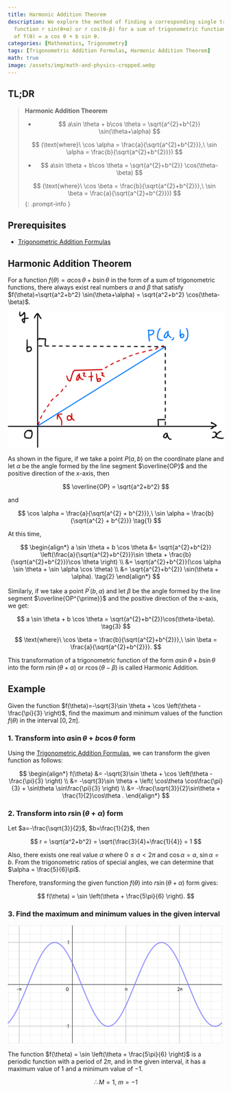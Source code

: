 ```yaml
---
title: Harmonic Addition Theorem
description: We explore the method of finding a corresponding single trigonometric
  function r sin(θ+α) or r cos(θ-β) for a sum of trigonometric functions in the form
  of f(θ) = a cos θ + b sin θ.
categories: [Mathematics, Trigonometry]
tags: [Trigonometric Addition Formulas, Harmonic Addition Theorem]
math: true
image: /assets/img/math-and-physics-cropped.webp
---
```

## TL;DR
> **Harmonic Addition Theorem**
>
> - $$ a\sin \theta + b\cos \theta = \sqrt{a^{2}+b^{2}} \sin(\theta+\alpha) $$
>
> $$ (\text{where}\ \cos \alpha = \frac{a}{\sqrt{a^{2}+b^{2}}},\ \sin \alpha = \frac{b}{\sqrt{a^{2}+b^{2}}}) $$
>
> - $$ a\sin \theta + b\cos \theta = \sqrt{a^{2}+b^{2}} \cos(\theta-\beta) $$
>
> $$ (\text{where}\ \cos \beta = \frac{b}{\sqrt{a^{2}+b^{2}}},\ \sin \beta = \frac{a}{\sqrt{a^{2}+b^{2}}}) $$
{: .prompt-info }

## Prerequisites
- [Trigonometric Addition Formulas](/posts/trigonometric-addition-formulas)

## Harmonic Addition Theorem
For a function $f(\theta) = a \cos \theta + b \sin \theta$ in the form of a sum of trigonometric functions, there always exist real numbers $\alpha$ and $\beta$ that satisfy $f(\theta)=\sqrt{a^2+b^2} \sin(\theta+\alpha) = \sqrt{a^2+b^2} \cos(\theta-\beta)$.

![Geometric Derivation of the Harmonic Addition Theorem](/assets/img/trigonometry/harmonic-addition.png)

As shown in the figure, if we take a point $P(a,b)$ on the coordinate plane and let $\alpha$ be the angle formed by the line segment $\overline{OP}$ and the positive direction of the x-axis, then

$$ \overline{OP} = \sqrt{a^2+b^2} $$

and

$$ \cos \alpha = \frac{a}{\sqrt{a^{2} + b^{2}}},\ \sin \alpha = \frac{b}{\sqrt{a^{2} + b^{2}}} \tag{1} $$

At this time,

$$ \begin{align*}
a \sin \theta + b \cos \theta &= \sqrt{a^{2}+b^{2}} \left(\frac{a}{\sqrt{a^{2}+b^{2}}}\sin \theta + \frac{b}{\sqrt{a^{2}+b^{2}}}\cos \theta \right) \\
&= \sqrt{a^{2}+b^{2}}(\cos \alpha \sin \theta + \sin \alpha \cos \theta) \\
&= \sqrt{a^{2}+b^{2}} \sin(\theta + \alpha). \tag{2}
\end{align*} $$

Similarly, if we take a point $P^{\prime}(b,a)$ and let $\beta$ be the angle formed by the line segment $\overline{OP^{\prime}}$ and the positive direction of the x-axis, we get:

$$ a \sin \theta + b \cos \theta = \sqrt{a^{2}+b^{2}}\cos(\theta-\beta). \tag{3} $$

$$ \text{where}\ \cos \beta = \frac{b}{\sqrt{a^{2}+b^{2}}},\ \sin \beta = \frac{a}{\sqrt{a^{2}+b^{2}}}. $$

This transformation of a trigonometric function of the form $a \sin \theta + b \sin \theta$ into the form $r\sin(\theta+\alpha)$ or $r\cos(\theta-\beta)$ is called Harmonic Addition.

## Example
Given the function $f(\theta)=-\sqrt{3}\sin \theta + \cos \left(\theta - \frac{\pi}{3} \right)$, find the maximum and minimum values of the function $f(\theta)$ in the interval $[0, 2\pi]$.

### 1. Transform into $a\sin\theta + b\cos\theta$ form
Using the [Trigonometric Addition Formulas](/posts/trigonometric-addition-formulas), we can transform the given function as follows:

$$ \begin{align*}
f(\theta) &= -\sqrt{3}\sin \theta + \cos \left(\theta - \frac{\pi}{3} \right) \\
&= -\sqrt{3}\sin \theta + \left( \cos\theta \cos\frac{\pi}{3} + \sin\theta \sin\frac{\pi}{3} \right) \\
&= -\frac{\sqrt{3}}{2}\sin\theta + \frac{1}{2}\cos\theta .
\end{align*} $$

### 2. Transform into $r\sin(\theta+\alpha)$ form
Let $a=-\frac{\sqrt{3}}{2}$, $b=\frac{1}{2}$, then

$$ r = \sqrt{a^2+b^2} = \sqrt{\frac{3}{4}+\frac{1}{4}} = 1 $$

Also, there exists one real value $\alpha$ where $0 \leq \alpha<2\pi$ and $\cos\alpha = a$, $\sin\alpha = b$. From the trigonometric ratios of special angles, we can determine that $\alpha = \frac{5}{6}\pi$. 

Therefore, transforming the given function $f(\theta)$ into $r\sin(\theta+\alpha)$ form gives:

$$ f(\theta) = \sin \left(\theta + \frac{5\pi}{6} \right). $$

### 3. Find the maximum and minimum values in the given interval
![Graph of the given function](/assets/img/trigonometry/harmonic-addition-ex-graph.png)

The function $f(\theta) = \sin \left(\theta + \frac{5\pi}{6} \right)$ is a periodic function with a period of $2\pi$, and in the given interval, it has a maximum value of $1$ and a minimum value of $-1$.

$$ \therefore M=1,\ m=-1$$
